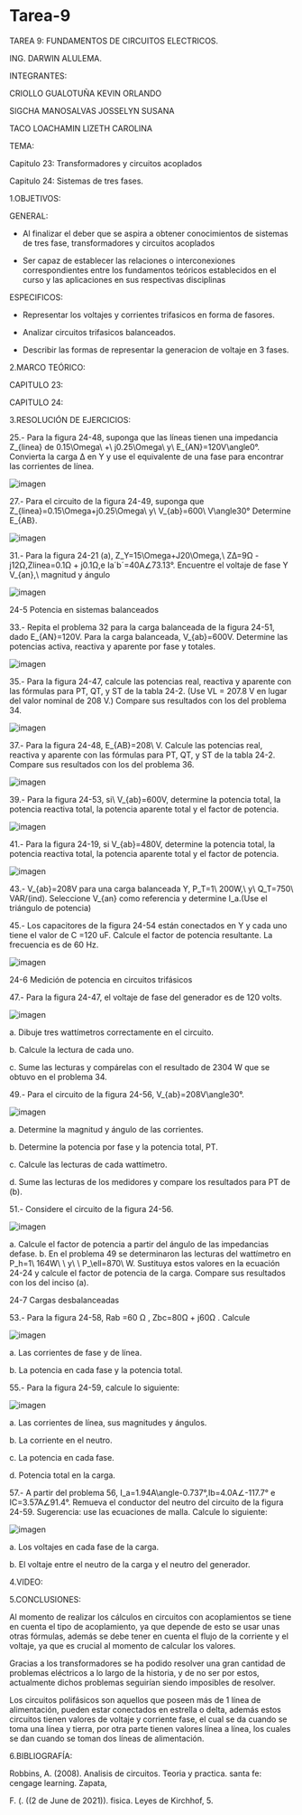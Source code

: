 # Tarea-9

TAREA 9: FUNDAMENTOS DE CIRCUITOS ELECTRICOS.

ING. DARWIN ALULEMA.

INTEGRANTES:

CRIOLLO GUALOTUÑA KEVIN ORLANDO

SIGCHA MANOSALVAS JOSSELYN SUSANA

TACO LOACHAMIN LIZETH CAROLINA

TEMA:

Capitulo 23: Transformadores y circuitos acoplados
 
Capitulo 24: Sistemas de tres fases.

1.OBJETIVOS:

GENERAL:

- Al finalizar el deber que se aspira a obtener conocimientos de sistemas de tres fase, transformadores y circuitos acoplados

- Ser capaz de establecer las relaciones o interconexiones correspondientes entre los fundamentos teóricos establecidos en el curso y las aplicaciones en sus respectivas disciplinas

ESPECIFICOS:

- Representar los voltajes y corrientes trifasicos en forma de fasores.

- Analizar circuitos trifasicos balanceados.

- Describir las formas de representar la generacion de voltaje en 3 fases.

2.MARCO TEÓRICO:

CAPITULO 23:

CAPITULO 24:


3.RESOLUCIÓN DE EJERCICIOS:

25.- Para la figura 24-48, suponga que las líneas tienen una impedancia Z_{linea} de 0.15\Omega\ +\ j0.25\Omega\ y\ E_{AN}=120V\angle0°. Convierta la carga ∆ en Y y use el equivalente de una fase para encontrar las corrientes de línea. 

![imagen](https://user-images.githubusercontent.com/85263529/132604347-d1512785-b212-48aa-aaa1-55c338e6c91c.png)


27.- Para el circuito de la figura 24-49, suponga que Z_{linea}=0.15\Omega+j0.25\Omega\ y\ V_{ab}=600\ V\angle30° Determine E_{AB}.

![imagen](https://user-images.githubusercontent.com/85263529/132604374-de0d2844-4401-415b-bb00-424f9168194d.png)


31.- Para la figura 24-21 (a), Z_Y=15\Omega+J20\Omega,\ Z∆=9Ω - j12Ω,Zlinea=0.1Ω + j0.1Ω,e Ia´b´=40A∠73.13°. Encuentre el voltaje de fase Y V_{an},\ magnitud y ángulo

![imagen](https://user-images.githubusercontent.com/85263529/132604414-0ec94d8b-e668-4add-9f20-136a3eed96ab.png)




24-5 Potencia en sistemas balanceados

33.- Repita el problema 32 para la carga balanceada de la figura 24-51, dado E_{AN}=120V. Para la carga balanceada, V_{ab}=600V. Determine las potencias activa, reactiva y aparente por fase y totales.

![imagen](https://user-images.githubusercontent.com/85263529/132604464-42a584b5-16e6-4eb1-8dff-8a2414fd7854.png)




35.- Para la figura 24-47, calcule las potencias real, reactiva y aparente con las fórmulas para PT, QT, y ST de la tabla 24-2. (Use VL = 207.8 V en lugar del valor nominal de 208 V.) Compare sus resultados con los del problema 34. 

![imagen](https://user-images.githubusercontent.com/85263529/132604488-3725a7da-6dc6-4766-bc43-890699c036dd.png)




37.- Para la figura 24-48, E_{AB}=208\ V. Calcule las potencias real, reactiva y aparente con las fórmulas para PT, QT, y ST de la tabla 24-2. Compare sus resultados con los del problema 36.

![imagen](https://user-images.githubusercontent.com/85263529/132604523-e0cbf45c-1a0f-4bb1-95e2-84e0aa420cf4.png)



39.- Para la figura 24-53, si\ V_{ab}=600V, determine la potencia total, la potencia reactiva total, la potencia aparente total y el factor de potencia.

![imagen](https://user-images.githubusercontent.com/85263529/132604577-7e9fc642-ca73-4da9-bd5d-5bca25d9dcb6.png)



41.- Para la figura 24-19, si V_{ab}=480V, determine la potencia total, la potencia reactiva total, la potencia aparente total y el factor de potencia.

![imagen](https://user-images.githubusercontent.com/85263529/132604604-7dab14ea-0224-4220-acb1-60ea1dbd5587.png)




43.- V_{ab}=208V para una carga balanceada Y, P_T=1\ 200W,\ y\ Q_T=750\ VAR/(ind). Seleccione V_{an} como referencia y determine I_a.(Use el triángulo de potencia)




45.- Los capacitores de la figura 24-54 están conectados en Y y cada uno tiene el valor de C =120 uF. Calcule el factor de potencia resultante. La frecuencia es de 60 Hz. 

![imagen](https://user-images.githubusercontent.com/85263529/132604649-091673b0-4356-43b5-8ddf-6dc18b9c7aab.png)





24-6 Medición de potencia en circuitos trifásicos

47.- Para la figura 24-47, el voltaje de fase del generador es de 120 volts. 

![imagen](https://user-images.githubusercontent.com/85263529/132604700-1cbcd6e0-b498-4664-8505-86961839635e.png)

a. Dibuje tres wattímetros correctamente en el circuito.

b. Calcule la lectura de cada uno.

c. Sume las lecturas y compárelas con el resultado de 2304 W que se obtuvo en el problema 34. 





49.- Para el circuito de la figura 24-56, V_{ab}=208V\angle30°.

![imagen](https://user-images.githubusercontent.com/85263529/132604741-1160f200-c191-43e7-ba87-7b1d6bdc5a7d.png)

a. Determine la magnitud y ángulo de las corrientes.

b. Determine la potencia por fase y la potencia total, PT.

c. Calcule las lecturas de cada wattímetro.

d. Sume las lecturas de los medidores y compare los resultados para PT de (b).





51.- Considere el circuito de la figura 24-56.

![imagen](https://user-images.githubusercontent.com/85263529/132604808-b52452ae-a191-4959-8a82-4b99a8da4945.png)

a. Calcule el factor de potencia a partir del ángulo de las impedancias defase.
b. En el problema 49 se determinaron las lecturas del wattímetro en P_h=1\ 164W\ \ y\ \ P_\ell=870\ W. Sustituya estos valores en la ecuación 24-24 y calcule el factor de potencia de la carga. Compare sus resultados con los del inciso (a). 




24-7 Cargas desbalanceadas

53.- Para la figura 24-58, Rab =60 Ω , Zbc=80Ω + j60Ω . Calcule 

![imagen](https://user-images.githubusercontent.com/85263529/132604882-5da9ba89-507f-441f-ba90-c9059dac2cbf.png)

a. Las corrientes de fase y de línea.

b. La potencia en cada fase y la potencia total. 





55.- Para la figura 24-59, calcule lo siguiente:

![imagen](https://user-images.githubusercontent.com/85263529/132604920-d443945b-3267-46a6-8db1-954a2abb7b26.png)

a. Las corrientes de línea, sus magnitudes y ángulos.

b. La corriente en el neutro.

c. La potencia en cada fase.

d. Potencia total en la carga.





57.-  A partir del problema 56, I_a=1.94A\angle-0.737°,Ib=4.0A∠-117.7° e IC=3.57A∠91.4°. Remueva el conductor del neutro del circuito de la figura 24-59. Sugerencia: use las ecuaciones de malla. Calcule lo siguiente:

![imagen](https://user-images.githubusercontent.com/85263529/132604971-aa36bc71-6fc4-4ec4-9621-ced9b8eb93ba.png)

a. Los voltajes en cada fase de la carga.

b. El voltaje entre el neutro de la carga y el neutro del generador.






4.VIDEO:



5.CONCLUSIONES:

Al momento de realizar los cálculos en circuitos con acoplamientos se tiene en cuenta el tipo de acoplamiento, ya que depende de esto se usar unas otras fórmulas, además se debe tener en cuenta el flujo de la corriente y el voltaje, ya que es crucial al momento de calcular los valores.

Gracias a los transformadores se ha podido resolver una gran cantidad de problemas eléctricos a lo largo de la historia, y de no ser por estos, actualmente dichos problemas seguirían siendo imposibles de resolver.

Los circuitos polifásicos son aquellos que poseen más de 1 línea de alimentación, pueden estar conectados en estrella o delta, además estos circuitos tienen valores de voltaje y corriente fase, el cual se da cuando se toma una línea y tierra, por otra parte tienen valores línea a línea, los cuales se dan cuando se toman dos líneas de alimentación.

6.BIBLIOGRAFÍA:

Robbins, A. (2008). Analisis de circuitos. Teoria y practica. santa fe: cengage learning. Zapata,

F. (. ((2 de June de 2021)). fisica. Leyes de Kirchhof, 5.



